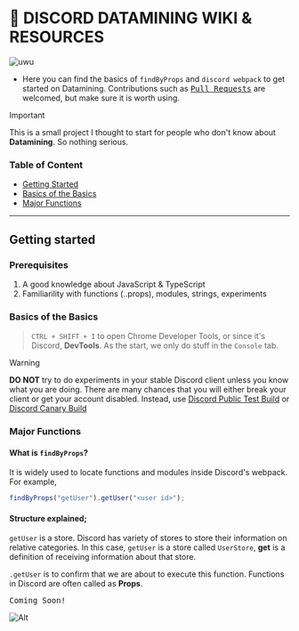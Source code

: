 # 🐰 DISCORD DATAMINING WIKI & RESOURCES

![uwu](https://img.shields.io/badge/just%20bunnies%20owo-FFB6C1)


- Here you can find the basics of `findByProps` and `discord webpack` to get started on Datamining. Contributions such as <kbd>[Pull Requests](https://github.com/FoUnDeRR/datamining-hub/pulls)</kbd> are welcomed, but make sure it is worth using.

> [!IMPORTANT]
> This is a small project I thought to start for people who don't know about **Datamining**. So nothing serious.

### Table of Content

- [Getting Started](#getting-started)
- [Basics of the Basics](#basics-of-the-basics)
- [Major Functions](#major-functions)

---

## Getting started

### Prerequisites

1. A good knowledge about JavaScript & TypeScript
2. Familiarility with functions (..props), modules, strings, experiments

### Basics of the Basics

> `CTRL + SHIFT + I` to open Chrome Developer Tools, or since it's Discord, **DevTools**.
> As the start, we only do stuff in the `Console` tab.

> [!WARNING] 
> **DO NOT** try to do experiments in your stable Discord client unless you know what you are doing. There are many chances that you will either break your client or get your account disabled. Instead, use [Discord Public Test Build](https://ptb.discord.com/download) or [Discord Canary Build](https://canary.discord.com/download)

### Major Functions

#### What is `findByProps`?

It is widely used to locate functions and modules inside Discord's webpack.
For example,

```js
findByProps("getUser").getUser("<user id>");
```

#### Structure explained;

`getUser` is a store. Discord has variety of stores to store their information on relative categories. In this case, `getUser` is a store called `UserStore`, **get** is a definition of receiving information about that store.

`.getUser` is to confirm that we are about to execute this function. Functions in Discord are often called as **Props**.

<kbd>Coming Soon!</kbd>

![Alt](https://repobeats.axiom.co/api/embed/fcf2fef4e7d7cd7a0f286a1230bc30de407a81f8.svg "Repobeats analytics image")
